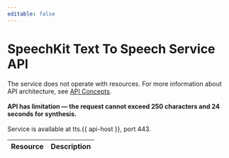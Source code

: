 ```yaml
---
editable: false
---
```


# SpeechKit Text To Speech Service API
The service does not operate with resources. For more information about API architecture, see [API Concepts](/docs/api-design-guide/). <br><br><strong> API has limitation — the request cannot exceed 250 characters and 24 seconds for synthesis.</strong> <br><br> Service is available at tts.{{ api-host }}, port 443.

Resource | Description
--- | ---